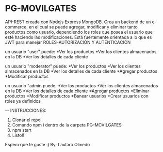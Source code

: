 # PG-MOVILGATES

API-REST creada con Nodejs Express MongoDB. Crea un backend de un e-commerce, en el cual se puede agregar, modificar y eliminar tanto productos como usuario, dependiendo los roles que posea el usuario que esté haciendo las modificaciones. Está fuertemente orientada a lo que es JWT para manejar ROLES-AUTORIZACIÓN Y AUTENTICACIÓN

un usuario "user" puede:
*Ver los productos
*Ver los clientes almacenados en la DB
*Ver los detalles de cada cliente

un usuario "moderator" puede:
*Ver los productos
*Ver los clientes almacenados en la DB
*Ver los detalles de cada cliente
*Agregar productos
*Modificar productos

un usuario "admin puede:
*Ver los productos
*Ver los clientes almacenados en la DB
*Ver los detalles de cada cliente
*Agregar productos
*Eliminar productos
*Modificar productos
*Banear usuarios
*Crear usuarios con roles ya definidos

-- INSTRUCCIONES:
1) Clonar el repo
2) Comando npm i dentro de la carpeta PG-MOVILGATES
3) npm start
4) Listo!!

Espero que te guste :)
By: Lautaro Olmedo
